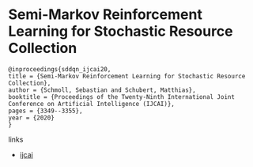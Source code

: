# Semi-Markov Reinforcement Learning for Stochastic Resource Collection

```
@inproceedings{sddqn_ijcai20,
title = {Semi-Markov Reinforcement Learning for Stochastic Resource Collection},
author = {Schmoll, Sebastian and Schubert, Matthias},
booktitle = {Proceedings of the Twenty-Ninth International Joint Conference on Artificial Intelligence (IJCAI)},
pages = {3349--3355},
year = {2020}
}
```

links
- [ijcai](https://www.ijcai.org/Proceedings/2020/463)
